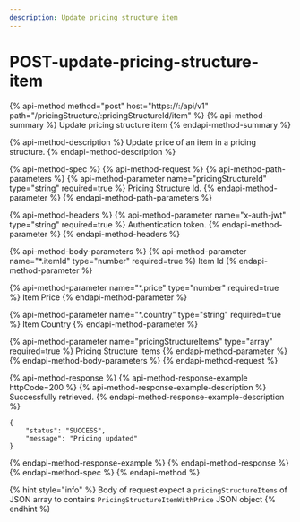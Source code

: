 ```yaml
---
description: Update pricing structure item
---
```


# POST-update-pricing-structure-item

{% api-method method="post" host="https://<host>:<port>/api/v1" path="/pricingStructure/:pricingStructureId/item" %}
{% api-method-summary %}
Update pricing structure item
{% endapi-method-summary %}

{% api-method-description %}
Update price of an item in a pricing structure.
{% endapi-method-description %}

{% api-method-spec %}
{% api-method-request %}
{% api-method-path-parameters %}
{% api-method-parameter name="pricingStructureId" type="string" required=true %}
Pricing Structure Id.
{% endapi-method-parameter %}
{% endapi-method-path-parameters %}

{% api-method-headers %}
{% api-method-parameter name="x-auth-jwt" type="string" required=true %}
Authentication token.
{% endapi-method-parameter %}
{% endapi-method-headers %}

{% api-method-body-parameters %}
{% api-method-parameter name="\*.itemId" type="number" required=true %}
Item Id
{% endapi-method-parameter %}

{% api-method-parameter name="\*.price" type="number" required=true %}
Item Price
{% endapi-method-parameter %}

{% api-method-parameter name="\*.country" type="string" required=true %}
Item Country
{% endapi-method-parameter %}

{% api-method-parameter name="pricingStructureItems" type="array" required=true %}
Pricing Structure Items
{% endapi-method-parameter %}
{% endapi-method-body-parameters %}
{% endapi-method-request %}

{% api-method-response %}
{% api-method-response-example httpCode=200 %}
{% api-method-response-example-description %}
Successfully retrieved.
{% endapi-method-response-example-description %}

```
{
    "status": "SUCCESS",
    "message": "Pricing updated"
}
```
{% endapi-method-response-example %}
{% endapi-method-response %}
{% endapi-method-spec %}
{% endapi-method %}

{% hint style="info" %}
Body of request expect a `pricingStructureItems` of JSON array to contains `PricingStructureItemWithPrice` JSON object
{% endhint %}

